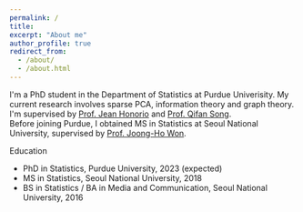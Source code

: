 ```yaml
---
permalink: /
title: 
excerpt: "About me"
author_profile: true
redirect_from: 
  - /about/
  - /about.html
---
```


I'm a PhD student in the Department of Statistics at Purdue Univerisity. My current research involves sparse PCA, information theory and graph theory. I'm supervised by [Prof. Jean Honorio](https://www.cs.purdue.edu/homes/jhonorio/) and [Prof. Qifan Song](https://www.stat.purdue.edu/~qfsong/). <br>
Before joining Purdue, I obtained MS in Statistics at Seoul National University, supervised by [Prof. Joong-Ho Won](https://won-j.github.io/).

Education

* PhD in Statistics, Purdue University, 2023 (expected)
* MS in Statistics, Seoul National University, 2018
* BS in Statistics / BA in Media and Communication, Seoul National University, 2016
